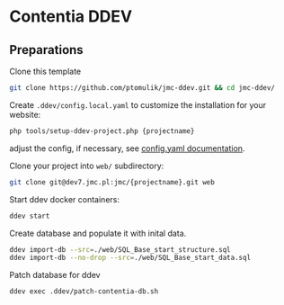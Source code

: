 Contentia DDEV
==============

Preparations
------------

Clone this template

```bash
git clone https://github.com/ptomulik/jmc-ddev.git && cd jmc-ddev/
```

Create ``.ddev/config.local.yaml`` to customize the installation for your
website:

```bash
php tools/setup-ddev-project.php {projectname}
```

adjust the config, if necessary, see [config.yaml documentation](https://ddev.readthedocs.io/en/stable/users/configuration/config_yaml/).


Clone your project into ``web/`` subdirectory:

```bash
git clone git@dev7.jmc.pl:jmc/{projectname}.git web
```

Start ddev docker containers:

```bash
ddev start
```

Create database and populate it with inital data.

```bash
ddev import-db --src=./web/SQL_Base_start_structure.sql
ddev import-db --no-drop --src=./web/SQL_Base_start_data.sql
```

Patch database for ddev

```bash
ddev exec .ddev/patch-contentia-db.sh
```
